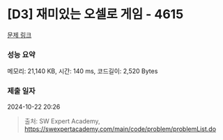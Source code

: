 # [D3] 재미있는 오셀로 게임 - 4615 

[문제 링크](https://swexpertacademy.com/main/code/problem/problemDetail.do?contestProbId=AWQmA4uK8ygDFAXj) 

### 성능 요약

메모리: 21,140 KB, 시간: 140 ms, 코드길이: 2,520 Bytes

### 제출 일자

2024-10-22 20:26



> 출처: SW Expert Academy, https://swexpertacademy.com/main/code/problem/problemList.do